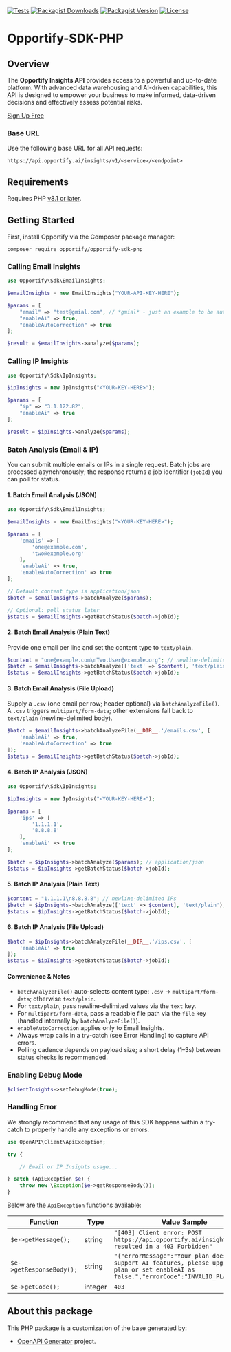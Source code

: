 [![Tests](https://img.shields.io/github/actions/workflow/status/opportify/opportify-sdk-php/phpunit.yml?label=tests&style=for-the-badge&labelColor=115e5c)](https://github.com/opportify/opportify-sdk-php/actions/workflows/phpunit.yml)
[![Packagist Downloads](https://img.shields.io/packagist/dt/opportify/opportify-sdk-php?style=for-the-badge&labelColor=115e5c)](https://packagist.org/packages/opportify/opportify-sdk-php)
[![Packagist Version](https://img.shields.io/packagist/v/opportify/opportify-sdk-php?style=for-the-badge&labelColor=115e5c)](https://packagist.org/packages/opportify/opportify-sdk-php)
[![License](https://img.shields.io/github/license/opportify/opportify-sdk-php?color=9cf&style=for-the-badge&labelColor=115e5c)](https://github.com/opportify/opportify-sdk-php/blob/main/LICENSE)

# Opportify-SDK-PHP

## Overview

The **Opportify Insights API** provides access to a powerful and up-to-date platform. With advanced data warehousing and AI-driven capabilities, this API is designed to empower your business to make informed, data-driven decisions and effectively assess potential risks.

[Sign Up Free](https://www.opportify.ai)

### Base URL
Use the following base URL for all API requests:

```plaintext
https://api.opportify.ai/insights/v1/<service>/<endpoint>
```

## Requirements

Requires PHP [v8.1 or later](https://www.php.net/releases).

## Getting Started

First, install Opportify via the Composer package manager:

```shell
composer require opportify/opportify-sdk-php
```

### Calling Email Insights

```php
use Opportify\Sdk\EmailInsights;

$emailInsights = new EmailInsights("YOUR-API-KEY-HERE");

$params = [
    "email" => "test@gmial.com", // *gmial* - just an example to be auto-corrected
    "enableAi" => true,
    "enableAutoCorrection" => true
];

$result = $emailInsights->analyze($params);
```

### Calling IP Insights

```php
use Opportify\Sdk\IpInsights;

$ipInsights = new IpInsights("<YOUR-KEY-HERE>");

$params = [
    "ip" => "3.1.122.82",
    "enableAi" => true
];

$result = $ipInsights->analyze($params);
```


### Batch Analysis (Email & IP)

You can submit multiple emails or IPs in a single request. Batch jobs are processed asynchronously; the response returns a job identifier (`jobId`) you can poll for status.

#### 1. Batch Email Analysis (JSON)

```php
use Opportify\Sdk\EmailInsights;

$emailInsights = new EmailInsights("<YOUR-KEY-HERE>");

$params = [
    'emails' => [
        'one@example.com',
        'two@example.org'
    ],
    'enableAi' => true,
    'enableAutoCorrection' => true
];

// Default content type is application/json
$batch = $emailInsights->batchAnalyze($params);

// Optional: poll status later
$status = $emailInsights->getBatchStatus($batch->jobId);
```

#### 2. Batch Email Analysis (Plain Text)
Provide one email per line and set the content type to `text/plain`.

```php
$content = "one@example.com\nTwo.User@example.org"; // newline-delimited emails
$batch = $emailInsights->batchAnalyze(['text' => $content], 'text/plain');
$status = $emailInsights->getBatchStatus($batch->jobId);
```

#### 3. Batch Email Analysis (File Upload)
Supply a `.csv` (one email per row; header optional) via `batchAnalyzeFile()`. A `.csv` triggers `multipart/form-data`; other extensions fall back to `text/plain` (newline-delimited body).

```php
$batch = $emailInsights->batchAnalyzeFile(__DIR__.'/emails.csv', [
    'enableAi' => true,
    'enableAutoCorrection' => true
]);
$status = $emailInsights->getBatchStatus($batch->jobId);
```

#### 4. Batch IP Analysis (JSON)

```php
use Opportify\Sdk\IpInsights;

$ipInsights = new IpInsights("<YOUR-KEY-HERE>");

$params = [
    'ips' => [
        '1.1.1.1',
        '8.8.8.8'
    ],
    'enableAi' => true
];

$batch = $ipInsights->batchAnalyze($params); // application/json
$status = $ipInsights->getBatchStatus($batch->jobId);
```

#### 5. Batch IP Analysis (Plain Text)

```php
$content = "1.1.1.1\n8.8.8.8"; // newline-delimited IPs
$batch = $ipInsights->batchAnalyze(['text' => $content], 'text/plain');
$status = $ipInsights->getBatchStatus($batch->jobId);
```

#### 6. Batch IP Analysis (File Upload)

```php
$batch = $ipInsights->batchAnalyzeFile(__DIR__.'/ips.csv', [
    'enableAi' => true
]);
$status = $ipInsights->getBatchStatus($batch->jobId);
```

#### Convenience & Notes
- `batchAnalyzeFile()` auto-selects content type: `.csv` -> `multipart/form-data`; otherwise `text/plain`.
- For `text/plain`, pass newline-delimited values via the `text` key.
- For `multipart/form-data`, pass a readable file path via the `file` key (handled internally by `batchAnalyzeFile()`).
- `enableAutoCorrection` applies only to Email Insights.
- Always wrap calls in a try-catch (see Error Handling) to capture API errors.
- Polling cadence depends on payload size; a short delay (1–3s) between status checks is recommended.


### Enabling Debug Mode

```php
$clientInsights->setDebugMode(true);
```

### Handling Error

We strongly recommend that any usage of this SDK happens within a try-catch to properly handle any exceptions or errors.

```php
use OpenAPI\Client\ApiException;

try {

    // Email or IP Insights usage...

} catch (ApiException $e) {
    throw new \Exception($e->getResponseBody());
}
```
Below are the `ApiException` functions available:

| Function | Type | Value Sample |
|------------|------|--------------|
| `$e->getMessage();` | string | `"[403] Client error: POST https://api.opportify.ai/insights/v1/... resulted in a 403 Forbidden"` |
| `$e->getResponseBody();` | string | `"{"errorMessage":"Your plan does not support AI features, please upgrade your plan or set enableAI as false.","errorCode":"INVALID_PLAN"}"` |
| `$e->getCode();` | integer | `403` |

## About this package

This PHP package is a customization of the base generated by:

- [OpenAPI Generator](https://openapi-generator.tech) project.
